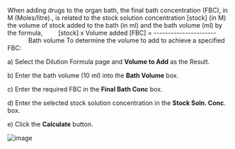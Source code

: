 When adding drugs to the organ bath, the final bath concentration (FBC), in M (Moles/litre)., is related to the stock solution concentration [stock] (in M) the volume of stock added to the bath (in ml) and the bath volume (ml) by the formula,
        [stock] x Volume added
[FBC] = ----------------------
            Bath volume
To determine the volume to add to achieve a specified FBC:

a) Select the Dilution Formula page and **Volume to Add** as the Result.

b) Enter the bath volume (10 ml) into the **Bath Volume** box.
 
c) Enter the required FBC in the **Final Bath Conc** box.

d) Enter the selected stock solution concentration in the **Stock Soln. Conc**. box.

e) Click the **Calculate** button.

![image](https://user-images.githubusercontent.com/3098042/88390705-b69e7e80-cdb0-11ea-81dc-a7187df4ae0a.png)